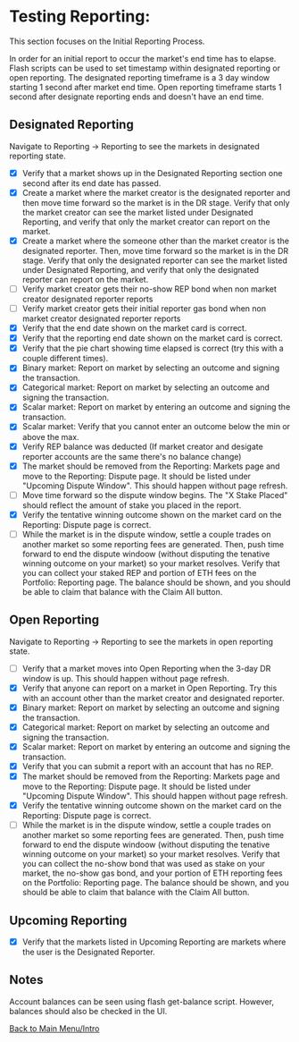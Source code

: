 # Testing Reporting:

This section focuses on the Initial Reporting Process.

In order for an initial report to occur the market's end time has to elapse. Flash scripts can be used to set timestamp within designated reporting or open reporting. The designated reporting timeframe is a 3 day window starting 1 second after market end time. Open reporting timeframe starts 1 second after designate reporting ends and doesn't have an end time.

## Designated Reporting

Navigate to Reporting -> Reporting to see the markets in designated reporting state. 

- [x] Verify that a market shows up in the Designated Reporting section one second after its end date has passed.
- [x] Create a market where the market creator is the designated reporter and then move time forward so the market is in the DR stage. Verify that only the market creator can see the market listed under Designated Reporting, and verify that only the market creator can report on the market.
- [x] Create a market where the someone other than the market creator is the designated reporter. Then, move time forward so the market is in the DR stage. Verify that only the designated reporter can see the market listed under Designated Reporting, and verify that only the designated reporter can report on the market.
- [ ] Verify market creator gets their no-show REP bond when non market creator designated reporter reports
- [ ] Verify market creator gets their initial reporter gas bond when non market creator designated reporter reports
- [x] Verify that the end date shown on the market card is correct.
- [x] Verify that the reporting end date shown on the market card is correct.
- [x] Verify that the pie chart showing time elapsed is correct (try this with a couple different times).
- [x] Binary market: Report on market by selecting an outcome and signing the transaction.
- [x] Categorical market: Report on market by selecting an outcome and signing the transaction.
- [x] Scalar market: Report on market by entering an outcome and signing the transaction.
- [x] Scalar market: Verify that you cannot enter an outcome below the min or above the max.
- [x] Verify REP balance was deducted (If market creator and desigate reporter accounts are the same there's no balance change)
- [x] The market should be removed from the Reporting: Markets page and move to the Reporting: Dispute page. It should be listed under "Upcoming Dispute Window". This should happen without page refresh.
- [ ] Move time forward so the dispute window begins. The "X Stake Placed" should reflect the amount of stake you placed in the report.
- [x] Verify the tentative winning outcome shown on the market card on the Reporting: Dispute page is correct.
- [ ] While the market is in the dispute window, settle a couple trades on another market so some reporting fees are generated. Then, push time forward to end the dispute windoow (without disputing the tenative winning outcome on your market) so your market resolves. Verify that you can collect your staked REP and portion of ETH fees on the Portfolio: Reporting page. The balance should be shown, and you should be able to claim that balance with the Claim All button.

## Open Reporting

Navigate to Reporting -> Reporting to see the markets in open reporting state.

- [ ] Verify that a market moves into Open Reporting when the 3-day DR window is up. This should happen without page refresh.
- [x] Verify that anyone can report on a market in Open Reporting. Try this with an account other than the market creator and designated reporter.
- [x] Binary market: Report on market by selecting an outcome and signing the transaction.
- [x] Categorical market: Report on market by selecting an outcome and signing the transaction.
- [x] Scalar market: Report on market by entering an outcome and signing the transaction.
- [x] Verify that you can submit a report with an account that has no REP.
- [x] The market should be removed from the Reporting: Markets page and move to the Reporting: Dispute page. It should be listed under "Upcoming Dispute Window". This should happen without page refresh.
- [x] Verify the tentative winning outcome shown on the market card on the Reporting: Dispute page is correct.
- [ ] While the market is in the dispute window, settle a couple trades on another market so some reporting fees are generated. Then, push time forward to end the dispute windoow (without disputing the tenative winning outcome on your market) so your market resolves. Verify that you can collect the no-show bond that was used as stake on your market, the no-show gas bond, and your portion of ETH reporting fees on the Portfolio: Reporting page. The balance should be shown, and you should be able to claim that balance with the Claim All button.

## Upcoming Reporting

- [x] Verify that the markets listed in Upcoming Reporting are markets where the user is the Designated Reporter.



## Notes

Account balances can be seen using flash get-balance script. However, balances should also be checked in the UI.

[Back to Main Menu/Intro](https://github.com/AugurProject/augur-walkthrough/)
